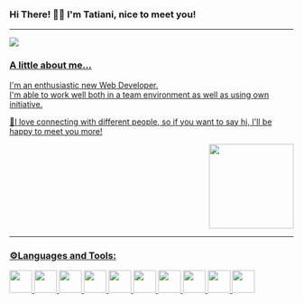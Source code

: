 

  ### Hi There! 🙋‍♀️ I'm Tatiani, nice to meet you!
  ---
  <div>
<a href="https://www.linkedin.com/in/tatiani-tsiouka-822752273/" target="_blank"> 
<img src="https://img.shields.io/badge/LinkedIn-0077B5?style=for-the-badge&logo=linkedin&logoColor=white">
  
  ### A little about me...
  I'm an enthusiastic new Web Developer.                                              
  I'm able to work well both in a team environment as well as using own initiative. 
  
  🙂I love connecting with different people, so if you want to say hi, I'll be happy to meet you more!
  <div align="right">
 <img src="https://img.freepik.com/free-vector/programmer-working-web-development-code-engineer-programming-python-php-java-script-computer_90220-249.jpg?w=360" width="150" height="150"> 
 
  </div>
  
  ---
  
  ### ⚙️Languages and Tools:
  
  
  <img width="40" height="40" src="https://cdn.jsdelivr.net/gh/devicons/devicon/icons/wordpress/wordpress-plain-wordmark.svg" />
          
  <img width="40" height="40" src="https://cdn.jsdelivr.net/gh/devicons/devicon/icons/html5/html5-original.svg" />
  
  <img width="40" height="40" src="https://cdn.jsdelivr.net/gh/devicons/devicon/icons/css3/css3-original.svg" />
  
  <img width="40" height="40" src="https://cdn.jsdelivr.net/gh/devicons/devicon/icons/javascript/javascript-plain.svg" />

  <img width="40" height="40" src="https://cdn.jsdelivr.net/gh/devicons/devicon/icons/angularjs/angularjs-plain.svg" />

  <img width="40" height="40" src="https://cdn.jsdelivr.net/gh/devicons/devicon/icons/react/react-original-wordmark.svg" />
  
  <img width="40" height="40" src="https://cdn.jsdelivr.net/gh/devicons/devicon/icons/php/php-plain.svg" />
  
  <img width="40" height="40" src="https://cdn.jsdelivr.net/gh/devicons/devicon/icons/mysql/mysql-plain-wordmark.svg" />
  
  <img width="40" height="40" src="https://cdn.jsdelivr.net/gh/devicons/devicon/icons/bootstrap/bootstrap-plain-wordmark.svg" />

  <img width="40" height="40" src="https://cdn.jsdelivr.net/gh/devicons/devicon/icons/visualstudio/visualstudio-plain.svg" />

  


          
          
          
          

